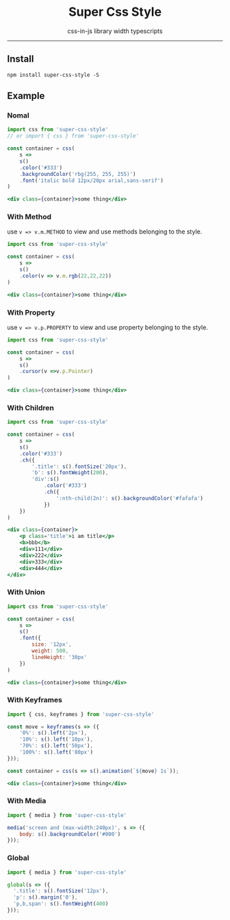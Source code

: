 <h1 align='center'>
  Super Css Style
</h1>

<p align='center'>
  css-in-js library width typescripts
</p>

---

## Install
```console
npm install super-css-style -S
```

## Example

### Nomal
``` jsx
import css from 'super-css-style'
// or import { css } from 'super-css-style' 

const container = css(
    s => 
    s()
    .color('#333')
    .backgroundColor('rbg(255, 255, 255)')
    .font('italic bold 12px/20px arial,sans-serif')
)

<div class={container}>some thing</div>
```

### With Method
use `v => v.m.METHOD` to view and use methods belonging to the style.
``` jsx
import css from 'super-css-style'

const container = css(
    s => 
    s()
    .color(v => v.m.rgb(22,22,22))
)

<div class={container}>some thing</div>
```

### With Property
use `v => v.p.PROPERTY` to view and use property belonging to the style.
``` jsx
import css from 'super-css-style'

const container = css(
    s => 
    s()
    .cursor(v =>v.p.Pointer)
)

<div class={container}>some thing</div>
```

### With Children
``` jsx
import css from 'super-css-style'

const container = css(
    s => 
    s()
    .color('#333')
    .ch({
        '.title': s().fontSize('20px'),
        'b': s().fontWeight(200),
        'div':s()
            .color('#333')
            .ch({
                ':nth-child(2n)': s().backgroundColor('#fafafa')
            })
    })
)

<div class={container}>
    <p class='title'>i am title</p>
    <b>bbb</b>
    <div>111</div>
    <div>222</div>
    <div>333</div>
    <div>444</div>
</div>
```

### With Union
``` jsx
import css from 'super-css-style'

const container = css(
    s => 
    s()
    .font({
        size: '12px',
        weight: 500,
        lineHeight: '30px'
    })
)

<div class={container}>some thing</div>
```

### With Keyframes
```jsx
import { css, keyframes } from 'super-css-style'

const move = keyframes(s => ({
    '0%': s().left('2px'),
    '10%': s().left('10px'),
    '70%': s().left('50px'),
    '100%': s().left('80px')
}));

const container = css(s => s().animation(`${move} 1s`));

<div class={container}>some thing</div>
```

### With Media
```jsx
import { media } from 'super-css-style'

media('screen and (max-width:240px)', s => ({
    body: s().backgroundColor('#000')
}));
```

### Global
```jsx
import { media } from 'super-css-style'

global(s => ({
  '.title': s().fontSize('12px'),
  'p': s().margin('0'),
  'p,b,span': s().fontWeight(400)
}));
```
